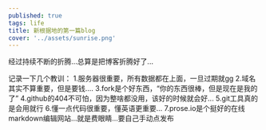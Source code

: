 ```yaml
---
published: true
tags: life
title: 新根据地的第一篇blog
cover: '../assets/sunrise.png'
---
```



经过持续不断的折腾...总算是把博客折腾好了...

   记录一下几个教训：
   1.服务器很重要，所有数据都在上面，一旦过期就gg
   2.域名其实不算重要，但是要钱....
   3.fork是个好东西，“你的东西很棒，但是现在是我的了”
   4.github的404不可怕，因为整啥都没用，该好的时候就会好...
   5.git工具真的是会用就行
   6.懂一点代码很重要，懂英语更重要...
   7.prose.io是个挺好的在线markdown编辑网站...就是费眼睛...要自己手动点发布
